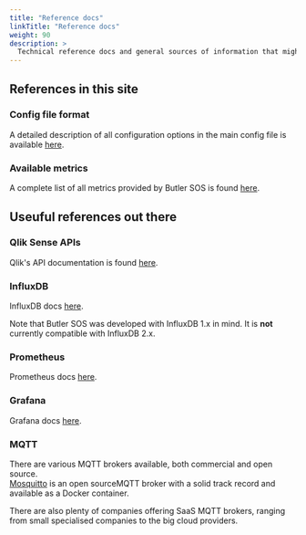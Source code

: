 ```yaml
---
title: "Reference docs"
linkTitle: "Reference docs"
weight: 90
description: >
  Technical reference docs and general sources of information that might be useful.
---
```


## References in this site

### Config file format

A detailed description of all configuration options in the main config file is available [here](/docs/reference/config_file_format/).

### Available metrics

A complete list of all metrics provided by Butler SOS is found [here](/docs/reference/available_metrics/).

## Useuful references out there

### Qlik Sense APIs

Qlik's API documentation is found [here](https://help.qlik.com/en-US/sense-developer/February2021/Content/Sense_Helpsites/APIs-and-SDKs.htm).

### InfluxDB

InfluxDB docs [here](https://docs.influxdata.com/influxdb/v1.8/).

Note that Butler SOS was developed with InfluxDB 1.x in mind. It is **not** currently compatible with InfluxDB 2.x.

### Prometheus

Prometheus docs [here](https://prometheus.io).

### Grafana

Grafana docs [here](https://grafana.com/docs/).

### MQTT

There are various MQTT brokers available, both commercial and open source.  
[Mosquitto](https://mosquitto.org/) is an open sourceMQTT broker with a solid track record and available as a Docker container.

There are also plenty of companies offering SaaS MQTT brokers, ranging from small specialised companies to the big cloud providers.
